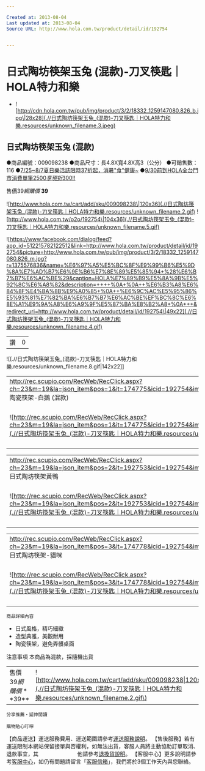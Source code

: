 ```yaml
---

Created at: 2013-08-04
Last updated at: 2013-08-04
Source URL: http://www.hola.com.tw/product/detail/id/192754


---
```


# 日式陶坊筷架玉兔 (混款)-刀叉筷匙｜HOLA特力和樂


* ![http://cdn.hola.com.tw/pub/img/product/3/2/18332_1259147080.826_b.jpg\|28x28](.//日式陶坊筷架玉兔_(混款)-刀叉筷匙｜HOLA特力和樂.resources/unknown_filename.3.jpeg)

## 日式陶坊筷架玉兔 (混款)

●商品編號：009098238
●商品尺寸：長4.8X寬4.8X高3（公分）
●可銷售數：116
●[7/25~8/7夏日樂活誌限時37折起，消暑"食"健康~](http://www.hola.com.tw/edm/130725_health)
●[9/30前到HOLA全台門市消費單筆$2500享現折$300!!](http://www.hola.com.tw/edm/130701_HOLAO2O)

售價$39
網購價$ **39**

![http://www.hola.com.tw/cart/add/sku/009098238\|120x36](.//日式陶坊筷架玉兔_(混款)-刀叉筷匙｜HOLA特力和樂.resources/unknown_filename.2.gif) ![http://www.hola.com.tw/o2o/192754\|104x36](.//日式陶坊筷架玉兔_(混款)-刀叉筷匙｜HOLA特力和樂.resources/unknown_filename.5.gif)

![https://www.facebook.com/dialog/feed?app_id=512215782122512&link=http://www.hola.com.tw/product/detail/id/192754&picture=http://www.hola.com.tw/pub/img/product/3/2/18332_1259147080.826_m.jpg?r=1375576836&name=%E6%97%A5%E5%BC%8F%E9%99%B6%E5%9D%8A%E7%AD%B7%E6%9E%B6%E7%8E%89%E5%85%94+%28%E6%B7%B7%E6%AC%BE%29&caption=HOLA%E7%89%B9%E5%8A%9B%E5%92%8C%E6%A8%82&description=++++%0A+%0A++%E6%B3%A8%E6%84%8F%E4%BA%8B%E9%A0%85+%0A++%E6%9C%AC%E5%95%86%E5%93%81%E7%82%BA%E6%B7%B7%E6%AC%BE%EF%BC%8C%E6%8E%A1%E9%9A%A8%E6%A9%9F%E5%87%BA%E8%B2%A8+%0A+++&redirect_uri=http://www.hola.com.tw/product/detail/id/192754\|49x22](.//日式陶坊筷架玉兔_(混款)-刀叉筷匙｜HOLA特力和樂.resources/unknown_filename.4.gif)

|     |     |
| --- | --- |
| 讚   | 0   |

![[.//日式陶坊筷架玉兔_(混款)-刀叉筷匙｜HOLA特力和樂.resources/unknown_filename.8.gif\|142x22]]

|     |     |
| --- | --- |
| <http://rec.scupio.com/RecWeb/RecClick.aspx?ch=23&m=19&la=json_item&pos=1&it=174775&icid=192754&imk=u_23_201308040840534435349485i0&cc=p51f5d01b86d12&vpt=2&u=http%3a%2f%2fwww.hola.com.tw%2fproduct%2fdetail%2fid%2f174775><br>陶瓷筷架-白鵝 (混款) |     |
| ![http://rec.scupio.com/RecWeb/RecClick.aspx?ch=23&m=19&la=json_item&pos=1&it=174775&icid=192754&imk=u_23_201308040840534435349485i0&cc=p51f5d01b86d12&vpt=2&u=http%3a%2f%2fwww.hola.com.tw%2fproduct%2fdetail%2fid%2f174775\|80x80](.//日式陶坊筷架玉兔_(混款)-刀叉筷匙｜HOLA特力和樂.resources/unknown_filename.jpeg\) | 特價$39<br>售價$39<br>![http://www.hola.com.tw/cart/add/sku/009080661\|60x24](.//日式陶坊筷架玉兔_(混款)-刀叉筷匙｜HOLA特力和樂.resources/unknown_filename.6.gif\) |

|     |     |
| --- | --- |
| <http://rec.scupio.com/RecWeb/RecClick.aspx?ch=23&m=19&la=json_item&pos=2&it=192753&icid=192754&imk=u_23_201308040840534435349485i0&cc=p51f5d01b86d12&vpt=2&u=http%3a%2f%2fwww.hola.com.tw%2fproduct%2fdetail%2fid%2f192753><br>日式陶坊筷架黃鴨 |     |
| ![http://rec.scupio.com/RecWeb/RecClick.aspx?ch=23&m=19&la=json_item&pos=2&it=192753&icid=192754&imk=u_23_201308040840534435349485i0&cc=p51f5d01b86d12&vpt=2&u=http%3a%2f%2fwww.hola.com.tw%2fproduct%2fdetail%2fid%2f192753\|80x80](.//日式陶坊筷架玉兔_(混款)-刀叉筷匙｜HOLA特力和樂.resources/unknown_filename.1.jpeg\) | 特價$39<br>售價$39<br>![http://www.hola.com.tw/cart/add/sku/009098237\|60x24](.//日式陶坊筷架玉兔_(混款)-刀叉筷匙｜HOLA特力和樂.resources/unknown_filename.6.gif\) |

|     |     |
| --- | --- |
| <http://rec.scupio.com/RecWeb/RecClick.aspx?ch=23&m=19&la=json_item&pos=3&it=174778&icid=192754&imk=u_23_201308040840534435349485i0&cc=p51f5d01b86d12&vpt=2&u=http%3a%2f%2fwww.hola.com.tw%2fproduct%2fdetail%2fid%2f174778><br>日式陶坊筷架-貓咪 |     |
| ![http://rec.scupio.com/RecWeb/RecClick.aspx?ch=23&m=19&la=json_item&pos=3&it=174778&icid=192754&imk=u_23_201308040840534435349485i0&cc=p51f5d01b86d12&vpt=2&u=http%3a%2f%2fwww.hola.com.tw%2fproduct%2fdetail%2fid%2f174778\|80x80](.//日式陶坊筷架玉兔_(混款)-刀叉筷匙｜HOLA特力和樂.resources/unknown_filename.7.jpeg\) | 特價$39<br>售價$39<br>![http://www.hola.com.tw/cart/add/sku/009080664\|60x24](.//日式陶坊筷架玉兔_(混款)-刀叉筷匙｜HOLA特力和樂.resources/unknown_filename.6.gif\) |

	商品詳細內容

* 日式風格，精巧細緻
* 造型典雅，美觀耐用
* 陶瓷筷架，避免弄髒桌面

注意事項
本商品為混款，採隨機出貨

|     |     |
| --- | --- |
| 售價$39 網購價**$39** | ![http://www.hola.com.tw/cart/add/sku/009098238\|120x36](.//日式陶坊筷架玉兔_(混款)-刀叉筷匙｜HOLA特力和樂.resources/unknown_filename.2.gif\) |

	分享推薦‧延伸閱讀

	購物貼心叮嚀
【商品運送】運送服務費用、運送範圍請參考[運送服務說明](http://www.hola.com.tw/service/)。
【售後服務】若有運送限制本網站保留接單與否權利，如無法出貨，客服人員將主動協助訂單取消、退款事宜，其
　　　　　　　他請參考[退換貨說明](http://www.hola.com.tw/service/)。
【客服中心】更多說明請參考[客服中心](http://www.hola.com.tw/service/)，如仍有問題請留言「[客服信箱](http://www.hola.com.tw/service/form)」，我們將於3個工作天內與您聯絡。

